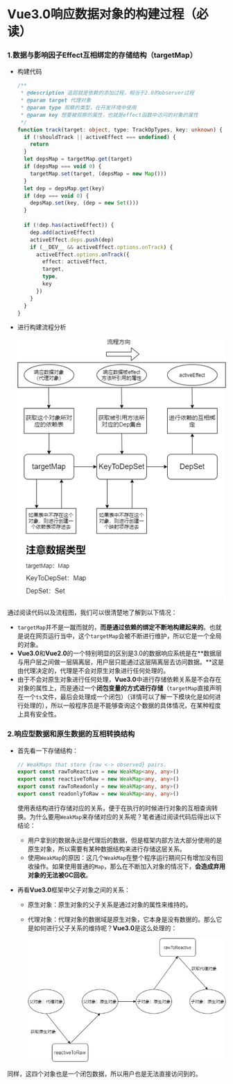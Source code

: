 # Vue3.0响应数据对象的构建过程（必读）

### 1.数据与影响因子Effect互相绑定的存储结构（targetMap）

- 构建代码

  ```typescript
  /**
   * @description 追踪就是依赖的添加过程，相当于2.0的observer过程
   * @param target 代理对象
   * @param type 观察的类型，在开发环境中使用
   * @param key 想要被观察的属性，也就是effect函数中访问的对象的属性
   */
  function track(target: object, type: TrackOpTypes, key: unknown) {
    if (!shouldTrack || activeEffect === undefined) {
      return
    }
    let depsMap = targetMap.get(target)
    if (depsMap === void 0) {
      targetMap.set(target, (depsMap = new Map()))
    }
    let dep = depsMap.get(key)
    if (dep === void 0) {
      depsMap.set(key, (dep = new Set()))
    }
  
    if (!dep.has(activeEffect)) {
      dep.add(activeEffect)
      activeEffect.deps.push(dep)
      if (__DEV__ && activeEffect.options.onTrack) {
        activeEffect.options.onTrack({
          effect: activeEffect,
          target,
          type,
          key
        })
      }
    }
  }
  ```

- 进行构建流程分析

  ![2312321312](images/2312321312.png)

通过阅读代码以及流程图，我们可以很清楚地了解到以下情况：

- `targetMap`并不是一蹴而就的，**而是通过依赖的绑定不断地构建起来的**。也就是说在网页运行当中，这个`targetMap`会被不断进行维护，所以它是一个全局的对象。
- **Vue3.0**和**Vue2.0**的一个特别明显的区别是3.0的数据响应系统是在**数据层与用户层之间做一层隔离层，用户层只能通过这层隔离层去访问数据。**这是由代理决定的，代理是不会对原生对象进行任何处理的。
- 由于不会对原生对象进行任何处理，**Vue3.0**中进行存储依赖关系是不会存在对象的属性上，而是通过一个**闭包变量的方式进行存储**（`targetMap`直接声明在一个`ts`文件，最后会处理成一个闭包）（详情可以了解一下模块化是如何进行处理的），所以一般程序员是不能够查询这个数据的具体情况，在某种程度上具有安全性。

### 2.响应型数据和原生数据的互相转换结构

- 首先看一下存储结构：

  ```typescript
  // WeakMaps that store {raw <-> observed} pairs.
  export const rawToReactive = new WeakMap<any, any>()
  export const reactiveToRaw = new WeakMap<any, any>()
  export const rawToReadonly = new WeakMap<any, any>()
  export const readonlyToRaw = new WeakMap<any, any>()
  ```

  使用表结构进行存储对应的关系，便于在执行的时候进行对象的互相查询转换。为什么要用`WeakMap`来存储对应的关系呢？笔者通过阅读代码后得出以下结论：

  - 用户拿到的数据永远是代理后的数据，但是框架内部方法大部分使用的是原生对象，所以需要有某种数据结构来进行存储这层关系。
  - 使用`WeakMap`的原因：这几个`WeakMap`在整个程序运行期间只有增加没有回收操作。如果使用普通的`Map`，那么在不断加入对象的情况下，**会造成弃用对象的无法被GC回收**。

- 再看**Vue3.0**框架中父子对象之间的关系：

  - 原生对象：原生对象的父子关系是通过对象的属性来维持的。

  - 代理对象：代理对象的数据域是原生对象，它本身是没有数据的。那么它是如何进行父子关系的维持呢？**Vue3.0**是这么处理的：

    ![qqq](images/qqq.png)

同样，这四个对象也是一个闭包数据，所以用户也是无法直接访问到的。
